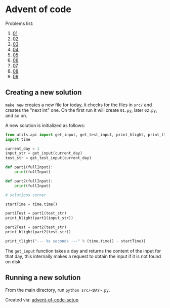 # Advent of code
Problems list:
1. [01](https://github.com/nrsherr2/advent-of-code-2023-python/blob/main/src/01.py)
2. [02](https://github.com/nrsherr2/advent-of-code-2023-python/blob/main/src/02.py)
3. [03](https://github.com/nrsherr2/advent-of-code-2023-python/blob/main/src/03.py)
4. [04](https://github.com/nrsherr2/advent-of-code-2023-python/blob/main/src/04.py)
5. [05](https://github.com/nrsherr2/advent-of-code-2023-python/blob/main/src/05.py)
6. [06](https://github.com/nrsherr2/advent-of-code-2023-python/blob/main/src/06.py)
7. [07](https://github.com/nrsherr2/advent-of-code-2023-python/blob/main/src/07.py)
8. [08](https://github.com/nrsherr2/advent-of-code-2023-python/blob/main/src/08.py)
9. [09](https://github.com/nrsherr2/advent-of-code-2023-python/blob/main/src/09.py) 
## Creating a new solution

```make new``` creates a new file for today, it checks for the files in `src/` and creates the "next int" one. On the first run it will create `01.py`, later `02.py`, and so on.

A new solution is initialized as follows: 
```python
from utils.api import get_input, get_test_input, print_hlight, print_tlight
import time

current_day = 1
input_str = get_input(current_day)
test_str = get_test_input(current_day)

def part1(fullInput):
    print(fullInput)

def part2(fullInput):
    print(fullInput)

# solutions corner

startTime = time.time()

part1Test = part1(test_str)
print_hlight(part1(input_str))

part2Test = part2(test_str)
print_hlight(part2(test_str))

print_tlight("--- %s seconds ---" % (time.time() - startTime))

```
The `get_input` function takes a day and returns the content of the input for that day, this internally makes a request to obtain the input if it is not found on disk. 

## Running a new solution

From the main directory, run `python src/<DAY>.py`.
        

Created via: [advent-of-code-setup](https://github.com/tomfran/advent-of-code-setup)